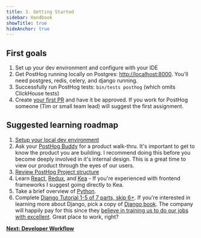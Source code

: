 ```yaml
---
title: 3. Getting Started
sidebar: Handbook
showTitle: true
hideAnchor: true
---
```


## First goals

1. Set up your dev environment and configure with your IDE
2. Get PostHog running locally on Postgres: [http://localhost:8000](http://localhost:8000). You'll need postgres, redis, celery, and django running.
3. Successfully run PostHog tests: `bin/tests posthog` (which omits ClickHouse tests)
4. Create [your first PR](https://github.com/PostHog/posthog/issues?q=is%3Aissue+is%3Aopen+label%3A%22good+first+issue%22) 
   and have it be approved. If you work for PostHog someone (Tim or small team lead) will suggest the 
   first assignment.

## Suggested learning roadmap

1. [Setup your local dev environment](/docs/contribute/developing-locally)
2. Ask your [PostHog Buddy](/handbook/people/onboarding#posthog-buddy) for a product walk-thru. It's important to get to know the product you are building. I recommend doing this before you become deeply involved in it's internal design. This is a great time to view our product through the eyes of our users.
3. [Review PostHog Project structure](/docs/contribute/project-structure)
4. Learn [React](https://reactjs.org/docs/hello-world.html), [Redux](https://redux.js.org/introduction/core-concepts), and [Kea](https://kea.js.org/docs/introduction/what-is-kea) - If you're experienced with frontend frameworks I suggest going directly to Kea.
5. Take a brief overview of [Python](https://learnxinyminutes.com/docs/python/).
6. Complete [Django Tutorial 1-5 of 7 parts, skip 6+](https://docs.djangoproject.com/en/3.1/intro/tutorial01/). If you're interested in learning more about Django, pick a copy of [Django book](https://www.feldroy.com/products/two-scoops-of-django-3-x). The company will happily pay for this since they [believe in training us to do our jobs with excellent](https://posthog.com/handbook/people/training). Great place to work, right?
   
**[Next: Developer Workflow](developer-workflow)**

